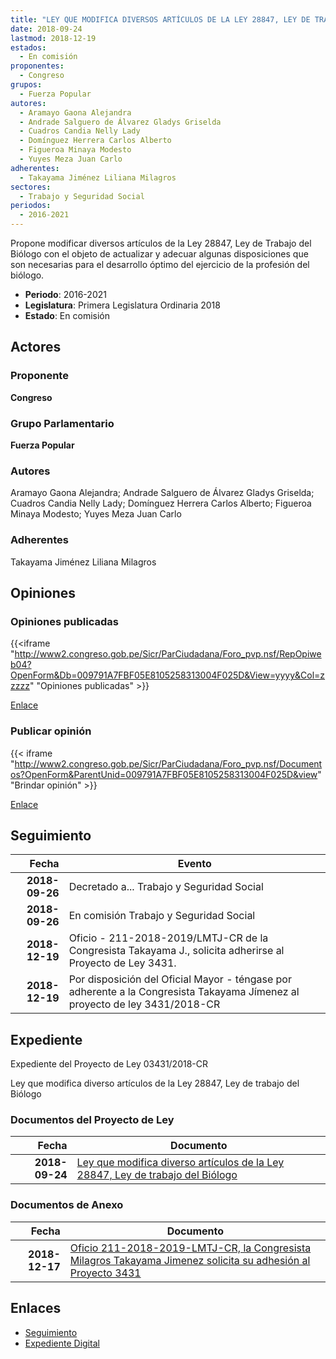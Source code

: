 ```yaml
---
title: "LEY QUE MODIFICA DIVERSOS ARTÍCULOS DE LA LEY 28847, LEY DE TRABAJO DEL BIÓLOGO"
date: 2018-09-24
lastmod: 2018-12-19
estados: 
  - En comisión
proponentes: 
  - Congreso
grupos: 
  - Fuerza Popular
autores: 
  - Aramayo Gaona Alejandra
  - Andrade Salguero de Álvarez Gladys Griselda
  - Cuadros Candia Nelly Lady
  - Domínguez Herrera Carlos Alberto
  - Figueroa Minaya Modesto
  - Yuyes Meza Juan Carlo
adherentes: 
  - Takayama Jiménez Liliana Milagros
sectores: 
  - Trabajo y Seguridad Social
periodos: 
  - 2016-2021
---
```


Propone modificar diversos artículos de la Ley 28847, Ley de Trabajo del Biólogo con el objeto de actualizar y adecuar algunas disposiciones que son necesarias para el desarrollo óptimo del ejercicio de la profesión del biólogo.

- **Periodo**: 2016-2021
- **Legislatura**: Primera Legislatura Ordinaria 2018
- **Estado**: En comisión

## Actores

### Proponente

**Congreso**

### Grupo Parlamentario

**Fuerza Popular**

### Autores

Aramayo Gaona Alejandra; Andrade Salguero de Álvarez Gladys Griselda; Cuadros Candia Nelly Lady; Domínguez Herrera Carlos Alberto; Figueroa Minaya Modesto; Yuyes Meza Juan Carlo

### Adherentes

Takayama Jiménez Liliana Milagros


## Opiniones

### Opiniones publicadas

{{<iframe "http://www2.congreso.gob.pe/Sicr/ParCiudadana/Foro_pvp.nsf/RepOpiweb04?OpenForm&Db=009791A7FBF05E8105258313004F025D&View=yyyy&Col=zzzzz" "Opiniones publicadas" >}}

[Enlace](http://www2.congreso.gob.pe/Sicr/ParCiudadana/Foro_pvp.nsf/RepOpiweb04?OpenForm&Db=009791A7FBF05E8105258313004F025D&View=yyyy&Col=zzzzz)
### Publicar opinión

{{< iframe "http://www2.congreso.gob.pe/Sicr/ParCiudadana/Foro_pvp.nsf/Documentos?OpenForm&ParentUnid=009791A7FBF05E8105258313004F025D&view" "Brindar opinión" >}}

[Enlace](http://www2.congreso.gob.pe/Sicr/ParCiudadana/Foro_pvp.nsf/Documentos?OpenForm&ParentUnid=009791A7FBF05E8105258313004F025D&view)

## Seguimiento

| Fecha | Evento |
|------:|--------|
| **2018-09-26** | Decretado a... Trabajo y Seguridad Social|
| **2018-09-26** | En comisión Trabajo y Seguridad Social|
| **2018-12-19** | Oficio - 211-2018-2019/LMTJ-CR de la Congresista Takayama J., solicita adherirse al Proyecto de Ley 3431.|
| **2018-12-19** | Por disposición del Oficial Mayor - téngase por adherente a la Congresista Takayama Jímenez al proyecto de ley 3431/2018-CR|


## Expediente

Expediente del Proyecto de Ley 03431/2018-CR

Ley que modifica diverso artículos de la Ley 28847, Ley de trabajo del Biólogo


### Documentos del Proyecto de Ley

| Fecha | Documento |
|------:|--------|
| **2018-09-24** | [Ley que modifica diverso artículos de la Ley 28847, Ley de trabajo del Biólogo](http://www.leyes.congreso.gob.pe/Documentos/2016_2021/Proyectos_de_Ley_y_de_Resoluciones_Legislativas/PL0343120180924..pdf) |

### Documentos de Anexo

| Fecha | Documento |
|------:|--------|
| **2018-12-17** | [Oficio 211-2018-2019-LMTJ-CR, la Congresista Milagros Takayama Jimenez solicita su adhesión al Proyecto 3431](http://www.leyes.congreso.gob.pe/Documentos/2016_2021/Oficios/Congresistas/OFICIO-211-2018-2019-LMTJ-CR.pdf) |

## Enlaces 

- [Seguimiento](http://www2.congreso.gob.pe/Sicr/TraDocEstProc/CLProLey2016.nsf/f7fff46988ca05b1052578e100829cc7/cb86ab5fb29c1ce705258312007c930e?OpenDocument)
- [Expediente Digital](http://www2.congreso.gob.pe/Sicr/TraDocEstProc/CLProLey2016.nsf/f7fff46988ca05b1052578e100829cc7/cb86ab5fb29c1ce705258312007c930e?OpenDocument&Click=05257FB7005EB655.eb71d0cf91d8294e05256cdf006b5706/$Body/0.1C6C)
